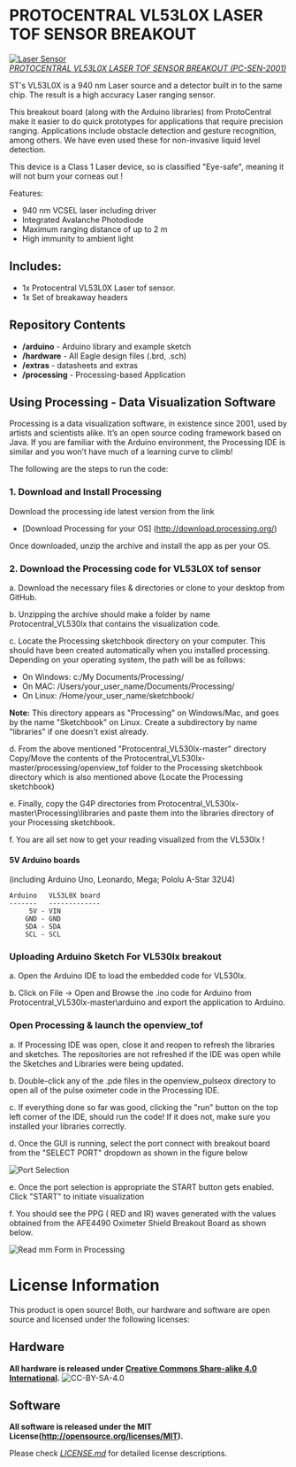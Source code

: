 PROTOCENTRAL VL53L0X LASER TOF SENSOR BREAKOUT
================================
[![Laser Sensor](https://www.protocentral.com/4064-large_default/protocentral-vl53l0x-laser-tof-sensor-breakout.jpg)  
*PROTOCENTRAL VL53L0X LASER TOF SENSOR BREAKOUT (PC-SEN-2001)*](https://www.protocentral.com/motiondistance/1049-protocentral-vl53l0x-laser-tof-sensor-breakout.html)

ST's VL53L0X is a 940 nm Laser source and a detector built in to the same chip. The result is a high accuracy Laser ranging sensor. 

This breakout board (along with the Arduino libraries) from ProtoCentral make it easier to do quick prototypes for applications that require precision ranging. Applications include obstacle detection and gesture recognition, among others. We have even used these for non-invasive liquid level detection. 

This device is a Class 1 Laser device, so is classified "Eye-safe", meaning it will not burn your corneas out !

Features:
* 940 nm VCSEL laser including driver
* Integrated Avalanche Photodiode
* Maximum ranging distance of up to 2 m
* High immunity to ambient light

Includes:
----------
* 1x Protocentral VL53L0X Laser tof sensor.
* 1x Set of breakaway headers

Repository Contents
-------------------
* **/arduino** - Arduino library and example sketch
* **/hardware** - All Eagle design files (.brd, .sch)
* **/extras** - datasheets and extras
* **/processing** - Processing-based Application
 
Using Processing - Data Visualization Software
-----------------------------------------------------
 Processing is a data visualization software, in existence since 2001, used by artists and scientists alike. It’s an open source coding framework based on Java. If you are familiar with the Arduino environment, the Processing IDE is similar and you won’t have much of a learning curve to climb!
 
 The following are the steps to run the code:

### 1. Download and Install Processing 

 Download the processing ide latest version from the link

* [Download Processing for your OS] (http://download.processing.org/)

Once downloaded, unzip the archive and install the app as per your OS.

### 2. Download the Processing code for VL53L0X tof sensor

 a. Download the necessary files & directories or clone to your desktop from GitHub.

 b. Unzipping the archive should make a folder by name Protocentral_VL530lx that contains the visualization code.

 c. Locate the Processing sketchbook directory on your computer. This should have been created automatically when you installed processing. Depending on your operating system, the path will be as follows:

* On Windows: c:/My Documents/Processing/
* On MAC: /Users/your_user_name/Documents/Processing/
* On Linux: /Home/your_user_name/sketchbook/

**Note:** This directory appears as "Processing" on Windows/Mac, and goes by the name "Sketchbook" on Linux. Create a subdirectory by name "libraries" if one doesn't exist already.

 d. From the above mentioned "Protocentral_VL530lx-master" directory Copy/Move the contents of the Protocentral_VL530lx-master/processing/openview_tof folder to the Processing sketchbook directory which is also mentioned above (Locate the Processing sketchbook)

 e. Finally, copy the G4P directories from Protocentral_VL530lx-master\Processing\libraries and paste them into the libraries directory of your Processing sketchbook.

 f. You are all set now to get your reading visualized from the VL530lx !

 #### 5V Arduino boards

(including Arduino Uno, Leonardo, Mega; Pololu A-Star 32U4)

    Arduino   VL53L0X board
    -------   -------------
         5V - VIN
        GND - GND
        SDA - SDA
        SCL - SCL
 
###  Uploading Arduino Sketch For VL530lx breakout

 a. Open the Arduino IDE to load the embedded code for VL530lx.

 b. Click on File -> Open and Browse the .ino code for Arduino from Protocentral_VL530lx-master\arduino and export the application to Arduino.

###  Open Processing & launch the openview_tof

 a. If Processing IDE was open, close it and reopen to refresh the libraries and sketches. The repositories are not refreshed if the IDE was open while the Sketches and Libraries were being updated.

 b. Double-click any of the .pde files in the openview_pulseox directory to open all of the pulse oximeter code in the Processing IDE.

 c. If everything done so far was good, clicking the "run" button on the top left corner of the IDE, should run the code! If it does not, make sure you installed your libraries correctly.

 d. Once the GUI is running, select the port connect with breakout board from the "SELECT PORT" dropdown as shown in the figure below

![Port Selection](https://github.com/Protocentral/AFE4400_Oximeter/blob/master/Processing/Final%20Output/Port-Selection.png)

 e. Once the port selection is appropriate the START button gets enabled. Click "START" to initiate visualization

 f. You should see the PPG ( RED and IR) waves generated with the values obtained from the AFE4490 Oximeter Shield Breakout Board as shown below.

![Read mm Form in Processing](https://github.com/Protocentral/AFE4400_Oximeter/blob/master/Processing/Final%20Output/PPG-Generated.png)

License Information
===================
This product is open source! Both, our hardware and software are open source and licensed under the following licenses:

Hardware
---------
**All hardware is released under [Creative Commons Share-alike 4.0 International](http://creativecommons.org/licenses/by-sa/4.0/).**
![CC-BY-SA-4.0](https://i.creativecommons.org/l/by-sa/4.0/88x31.png)

Software
--------
**All software is released under the MIT License(http://opensource.org/licenses/MIT).**

Please check [*LICENSE.md*](LICENSE.md) for detailed license descriptions.